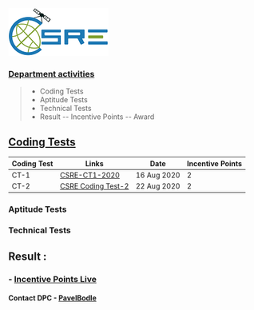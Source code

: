 
![logo](https://github.com/PavelBodle/PavelBodle.github.io/blob/master/assets/logo.png?raw=true)  


### [Department activities](https://csre-iitbombay.github.io/)

> - Coding Tests
> - Aptitude Tests
> - Technical Tests
> - Result
>   -- Incentive Points 
>   -- Award 


## [Coding Tests](https://csre-iitbombay.github.io/)

| Coding Test | Links |  Date | Incentive Points |
| ------ | ------ | ------ | ------ |
| CT-1 | [CSRE-CT1-2020](https://www.hackerrank.com/csre-ct1-2020) | 16 Aug 2020 | 2 |
| CT-2 | [CSRE Coding Test-2](https://www.hackerrank.com/csre-coding-test-2) | 22 Aug 2020  | 2 |


### Aptitude Tests

### Technical Tests

## Result :
### - [Incentive Points Live](https://docs.google.com/spreadsheets/d/e/2PACX-1vSM1fbMXQk9M_v_jXYX6yjsobGbVr2eP-XQsaYjsbAdvrHDRNmnLl1HWB07Fdo0u7xPXkFE69bH6pTx/pubhtml)




#### Contact DPC - [PavelBodle](https://www.linkedin.com/in/pavelbodle/)


